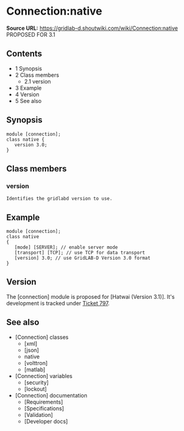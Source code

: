 # Connection:native

**Source URL:** https://gridlab-d.shoutwiki.com/wiki/Connection:native
PROPOSED FOR 3.1 

## Contents

  * 1 Synopsis
  * 2 Class members
    * 2.1 version
  * 3 Example
  * 4 Version
  * 5 See also
## Synopsis
    
    
    module [connection];
    class native {
       version 3.0; 
    }
    

## Class members

### version

    Identifies the gridlabd version to use.

## Example
    
    
    module [connection];
    class native 
    {
       [mode] [SERVER]; // enable server mode
       [transport] [TCP]; // use TCP for data transport
       [version] 3.0; // use GridLAB-D Version 3.0 format
    }
    

## Version

The [connection] module is proposed for [Hatwai (Version 3.1)]. It's development is tracked under [Ticket 797](http://sourceforge.net/p/gridlab-d/tickets/797). 

## See also

  * [Connection] classes 
    * [xml]
    * [json]
    * native
    * [volttron]
    * [matlab]
  * [Connection] variables 
    * [security]
    * [lockout]
  * [Connection] documentation 
    * [Requirements]
    * [Specifications]
    * [Validation]
    * [Developer docs]

